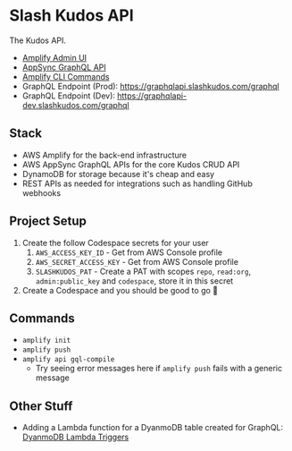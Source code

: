# Slash Kudos API

The Kudos API.

- [Amplify Admin UI]
- [AppSync GraphQL API]
- [Amplify CLI Commands]
- GraphQL Endpoint (Prod): <https://graphqlapi.slashkudos.com/graphql>
- GraphQL Endpoint (Dev): <https://graphqlapi-dev.slashkudos.com/graphql>

## Stack

- AWS Amplify for the back-end infrastructure
- AWS AppSync GraphQL APIs for the core Kudos CRUD API
- DynamoDB for storage because it's cheap and easy
- REST APIs as needed for integrations such as handling GitHub webhooks

## Project Setup

1. Create the follow Codespace secrets for your user
   1. `AWS_ACCESS_KEY_ID` - Get from AWS Console profile
   2. `AWS_SECRET_ACCESS_KEY` - Get from AWS Console profile
   3. `SLASHKUDOS_PAT` - Create a PAT with scopes `repo`, `read:org`, `admin:public_key` and `codespace`, store it in this secret
2. Create a Codespace and you should be good to go 🚀

## Commands

- `amplify init`
- `amplify push`
- `amplify api gql-compile`
  - Try seeing error messages here if `amplify push` fails with a generic message

## Other Stuff

- Adding a Lambda function for a DyanmoDB table created for GraphQL: [DyanmoDB Lambda Triggers]

<!-- Links -->
[Amplify Admin UI]: https://us-east-1.admin.amplifyapp.com/admin/d5u222qsuh3lu/dev/graphql
[AppSync GraphQL API]: https://us-east-1.console.aws.amazon.com/appsync/home?region=us-east-1#/bu7sog55jfdeboiekpcjbz5caa/v1/queries
[Amplify CLI Commands]: https://github.com/aws-amplify/amplify-cli#commands-summary
[DyanmoDB Lambda Triggers]: https://docs.amplify.aws/cli/usage/lambda-triggers/#as-a-part-of-the-graphql-api-types-with-model-annotation
